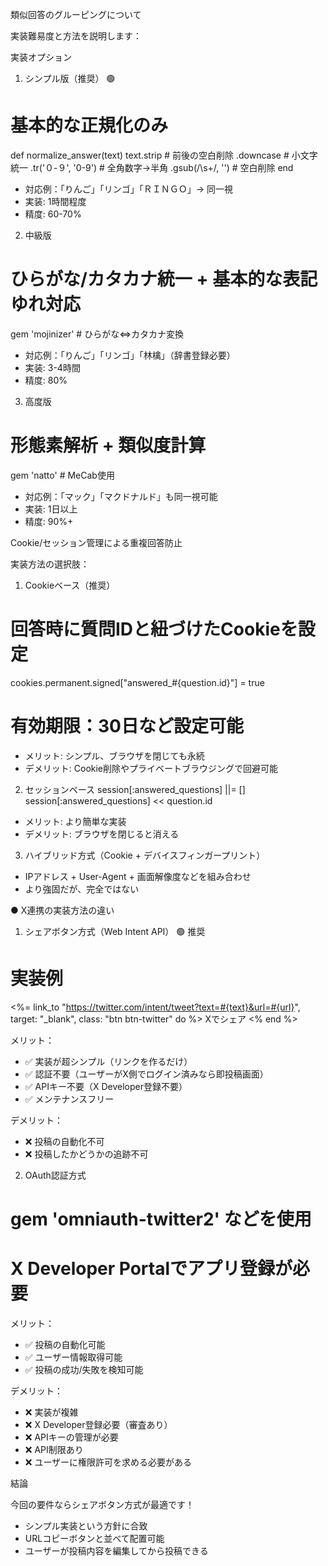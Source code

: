 類似回答のグルーピングについて

  実装難易度と方法を説明します：

  実装オプション

  1. シンプル版（推奨） 🟢
  # 基本的な正規化のみ
  def normalize_answer(text)
    text.strip           # 前後の空白削除
        .downcase        # 小文字統一
        .tr('０-９', '0-9') # 全角数字→半角
        .gsub(/\s+/, '')   # 空白削除
  end
  - 対応例：「りんご」「リンゴ」「ＲＩＮＧＯ」→ 同一視
  - 実装: 1時間程度
  - 精度: 60-70%

  2. 中級版
  # ひらがな/カタカナ統一 + 基本的な表記ゆれ対応
  gem 'mojinizer' # ひらがな⇔カタカナ変換
  - 対応例：「りんご」「リンゴ」「林檎」（辞書登録必要）
  - 実装: 3-4時間
  - 精度: 80%

  3. 高度版
  # 形態素解析 + 類似度計算
  gem 'natto' # MeCab使用
  - 対応例：「マック」「マクドナルド」も同一視可能
  - 実装: 1日以上
  - 精度: 90%+


Cookie/セッション管理による重複回答防止

  実装方法の選択肢：

  1. Cookieベース（推奨）
  # 回答時に質問IDと紐づけたCookieを設定
  cookies.permanent.signed["answered_#{question.id}"] = true
  # 有効期限：30日など設定可能
  - メリット: シンプル、ブラウザを閉じても永続
  - デメリット: Cookie削除やプライベートブラウジングで回避可能

  2. セッションベース
  session[:answered_questions] ||= []
  session[:answered_questions] << question.id
  - メリット: より簡単な実装
  - デメリット: ブラウザを閉じると消える

  3. ハイブリッド方式（Cookie + デバイスフィンガープリント）
  - IPアドレス + User-Agent + 画面解像度などを組み合わせ
  - より強固だが、完全ではない


● X連携の実装方法の違い

  1. シェアボタン方式（Web Intent API） 🟢 推奨

  # 実装例
  <%= link_to
  "https://twitter.com/intent/tweet?text=#{text}&url=#{url}",
      target: "_blank", class: "btn btn-twitter" do %>
    Xでシェア
  <% end %>

  メリット：
  - ✅ 実装が超シンプル（リンクを作るだけ）
  - ✅ 認証不要（ユーザーがX側でログイン済みなら即投稿画面）
  - ✅ APIキー不要（X Developer登録不要）
  - ✅ メンテナンスフリー

  デメリット：
  - ❌ 投稿の自動化不可
  - ❌ 投稿したかどうかの追跡不可

  2. OAuth認証方式

  # gem 'omniauth-twitter2' などを使用
  # X Developer Portalでアプリ登録が必要

  メリット：
  - ✅ 投稿の自動化可能
  - ✅ ユーザー情報取得可能
  - ✅ 投稿の成功/失敗を検知可能

  デメリット：
  - ❌ 実装が複雑
  - ❌ X Developer登録必要（審査あり）
  - ❌ APIキーの管理が必要
  - ❌ API制限あり
  - ❌ ユーザーに権限許可を求める必要がある

  結論

  今回の要件ならシェアボタン方式が最適です！
  - シンプル実装という方針に合致
  - URLコピーボタンと並べて配置可能
  - ユーザーが投稿内容を編集してから投稿できる
